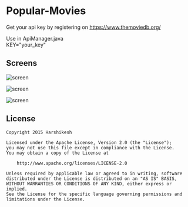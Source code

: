 # Popular-Movies

Get your api key by registering on https://www.themoviedb.org/

Use in ApiManager.java  
         KEY="your_key"


## Screens

![screen](../master/images/movies_main.png)

![screen](../master/images/movie_detail.png)

![screen](../master/images/tablet_land.png)


## License

    Copyright 2015 Harshikesh

    Licensed under the Apache License, Version 2.0 (the "License");
    you may not use this file except in compliance with the License.
    You may obtain a copy of the License at

        http://www.apache.org/licenses/LICENSE-2.0

    Unless required by applicable law or agreed to in writing, software
    distributed under the License is distributed on an "AS IS" BASIS,
    WITHOUT WARRANTIES OR CONDITIONS OF ANY KIND, either express or implied.
    See the License for the specific language governing permissions and
    limitations under the License.
